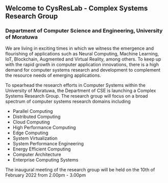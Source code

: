 ## Welcome to CysResLab - Complex Systems Research Group
### Department of Computer Science and Engineering, University of Moratuwa

We are living in exciting times in which we witness the emergence and flourishing of applications such as Neural Computing, Machine Learning, IoT, Blockchain, Augmented and Virtual Reality, among others. To keep up with the rapid growth in computer application innovations, there is a high demand for computer systems research and development to complement the resource needs of emerging applications. 

To spearhead the research efforts in Computer Systems within the University of Moratuwa, the Department of CSE is launching a Complex Systems Research Group. The research group will focus on a broad spectrum of computer systems research domains including

- Parallel Computing
- Distributed Computing
- Cloud Computing
- High Performance Computing
- Edge Computing
- System Virtualization
- System Performance Engineering
- Energy Efficient Computing
- Computer Architecture
- Enterprise Computing Systems

The inaugural meeting of the research group will be held on the 10th of February 2022 from  2.00pm - 3.00pm
